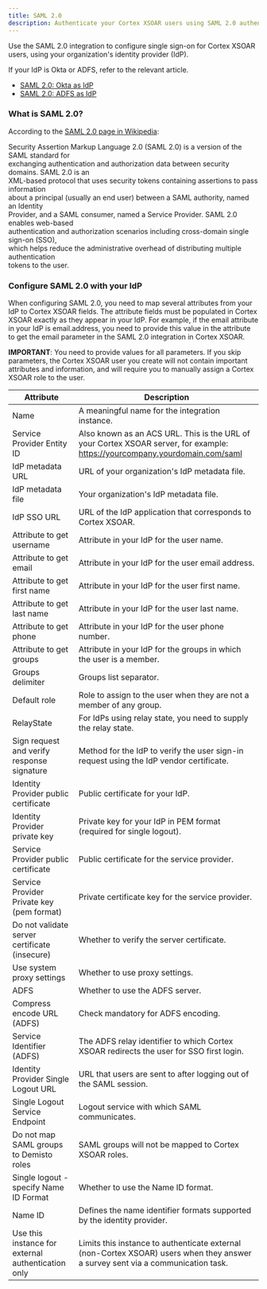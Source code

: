 ```yaml
---
title: SAML 2.0
description: Authenticate your Cortex XSOAR users using SAML 2.0 authentication with your organization`s identity provider.
---
```


Use the SAML 2.0 integration to configure single sign-on for Cortex XSOAR users, using your organization's identity provider (IdP).

If your IdP is Okta or ADFS, refer to the relevant article.

* [SAML 2.0: Okta as IdP](https://xsoar.pan.dev/docs/reference/integrations/saml-20---okta-as-id-p)
* [SAML 2.0: ADFS as IdP](https://xsoar.pan.dev/docs/reference/integrations/saml-20---adfs-as-id-p)

### What is SAML 2.0?

According to the [SAML 2.0 page in Wikipedia](https://en.wikipedia.org/wiki/SAML_2.0):

Security Assertion Markup Language 2.0 (SAML 2.0) is a version of the SAML standard for  
exchanging authentication and authorization data between security domains. SAML 2.0 is an  
XML-based protocol that uses security tokens containing assertions to pass information  
about a principal (usually an end user) between a SAML authority, named an Identity  
Provider, and a SAML consumer, named a Service Provider. SAML 2.0 enables web-based  
authentication and authorization scenarios including cross-domain single sign-on (SSO),  
which helps reduce the administrative overhead of distributing multiple authentication  
tokens to the user.

### Configure SAML 2.0 with your IdP

When configuring SAML 2.0, you need to map several attributes from your IdP to Cortex XSOAR fields. The attribute fields must be populated in Cortex XSOAR exactly as they appear in your IdP. For example, if the email attribute in your IdP is email.address, you need to provide this value in the attribute to get the email parameter in the SAML 2.0 integration in Cortex XSOAR.

**IMPORTANT**: You need to provide values for all parameters. If you skip parameters, the Cortex XSOAR user you create will not contain important attributes and information, and will require you to manually assign a Cortex XSOAR role to the user.

| Attribute | Description |
| --- | --- |
| Name | A meaningful name for the integration instance. |
| Service Provider Entity ID | Also known as an ACS URL. This is the URL of your Cortex XSOAR server, for example: https://yourcompany.yourdomain.com/saml |
| IdP metadata URL | URL of your organization's IdP metadata file. |
| IdP metadata file | Your organization's IdP metadata file. |
| IdP SSO URL | URL of the IdP application that corresponds to Cortex XSOAR. |
| Attribute to get username | Attribute in your IdP for the user name. |
| Attribute to get email | Attribute in your IdP for the user email address. |
| Attribute to get first name | Attribute in your IdP for the user first name. |
| Attribute to get last name | Attribute in your IdP for the user last name. |
| Attribute to get phone | Attribute in your IdP for the user phone number. |
| Attribute to get groups | Attribute in your IdP for the groups in which the user is a member. |
| Groups delimiter | Groups list separator. |
| Default role | Role to assign to the user when they are not a member of any group. |
| RelayState | For IdPs using relay state, you need to supply the relay state. |
| Sign request and verify response signature | Method for the IdP to verify the user sign-in request using the IdP vendor certificate. |
| Identity Provider public certificate | Public certificate for your IdP. |
| Identity Provider private key | Private key for your IdP in PEM format (required for single logout). |
| Service Provider public certificate | Public certificate for the service provider. |
| Service Provider Private key (pem format) | Private certificate key for the service provider. |
| Do not validate server certificate (insecure) | Whether to verify the server certificate. |
| Use system proxy settings | Whether to use proxy settings. |
| ADFS | Whether to use the ADFS server. |
| Compress encode URL (ADFS) | Check mandatory for ADFS encoding. |
| Service Identifier (ADFS) | The ADFS relay identifier to which Cortex XSOAR redirects the user for SSO first login. |
| Identity Provider Single Logout URL | URL that users are sent to after logging out of the SAML session. |
| Single Logout Service Endpoint | Logout service with which SAML communicates. |
| Do not map SAML groups to Demisto roles | SAML groups will not be mapped to Cortex XSOAR roles. |
| Single logout - specify Name ID Format | Whether to use the Name ID format. |
| Name ID | Defines the name identifier formats supported by the identity provider. |
| Use this instance for external authentication only | Limits this instance to authenticate external (non-Cortex XSOAR) users when they answer a survey sent via a communication task. |
